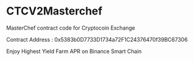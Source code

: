 # CTCV2Masterchef

MasterChef contract code for Cryptocoin Exchange

Contract Address : 0x5383b0D7733D1734a72F1C24376470f39BC67306

Enjoy Highest Yield Farm APR on Binance Smart Chain
